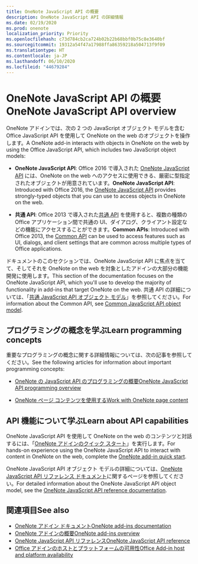 ```yaml
---
title: OneNote JavaScript API の概要
description: OneNote JavaScript API の詳細情報
ms.date: 02/19/2020
ms.prod: onenote
localization_priority: Priority
ms.openlocfilehash: c73d784cb2ca724b02b22b68bbf0b75c8e3640bf
ms.sourcegitcommit: 19312a54f47a17988ffa86359218a504713f9f09
ms.translationtype: HT
ms.contentlocale: ja-JP
ms.lasthandoff: 06/10/2020
ms.locfileid: "44679284"
---
```

# <a name="onenote-javascript-api-overview"></a><span data-ttu-id="87130-103">OneNote JavaScript API の概要</span><span class="sxs-lookup"><span data-stu-id="87130-103">OneNote JavaScript API overview</span></span>

<span data-ttu-id="87130-104">OneNote アドインでは、次の 2 つの JavaScript オブジェクト モデルを含む Office JavaScript API を使用して OneNote on the web のオブジェクトを操作します。</span><span class="sxs-lookup"><span data-stu-id="87130-104">A OneNote add-in interacts with objects in OneNote on the web by using the Office JavaScript API, which includes two JavaScript object models:</span></span>

* <span data-ttu-id="87130-105">**OneNote JavaScript API**: Office 2016 で導入された [OneNote JavaScript API](/javascript/api/onenote) には、OneNote on the web へのアクセスに使用できる、厳密に型指定されたオブジェクトが用意されています。</span><span class="sxs-lookup"><span data-stu-id="87130-105">**OneNote JavaScript API**: Introduced with Office 2016, the [OneNote JavaScript API](/javascript/api/onenote) provides strongly-typed objects that you can use to access objects in OneNote on the web.</span></span> 

* <span data-ttu-id="87130-106">**共通 API**: Office 2013 で導入された[共通 API](/javascript/api/office) を使用すると、複数の種類の Office アプリケーション間で共通の UI、ダイアログ、クライアント設定などの機能にアクセスすることができます。</span><span class="sxs-lookup"><span data-stu-id="87130-106">**Common APIs**: Introduced with Office 2013, the [Common API](/javascript/api/office) can be used to access features such as UI, dialogs, and client settings that are common across multiple types of Office applications.</span></span>

<span data-ttu-id="87130-107">ドキュメントのこのセクションでは、OneNote JavaScript API に焦点を当てて、そしてそれを OneNote on the web を対象としたアドインの大部分の機能開発に使用します。</span><span class="sxs-lookup"><span data-stu-id="87130-107">This section of the documentation focuses on the OneNote JavaScript API, which you'll use to develop the majority of functionality in add-ins that target OneNote on the web.</span></span> <span data-ttu-id="87130-108">共通 API の詳細については、「[共通 JavaScript API オブジェクト モデル](../../develop/office-javascript-api-object-model.md)」を参照してください。</span><span class="sxs-lookup"><span data-stu-id="87130-108">For information about the Common API, see [Common JavaScript API object model](../../develop/office-javascript-api-object-model.md).</span></span> 

## <a name="learn-programming-concepts"></a><span data-ttu-id="87130-109">プログラミングの概念を学ぶ</span><span class="sxs-lookup"><span data-stu-id="87130-109">Learn programming concepts</span></span>

<span data-ttu-id="87130-110">重要なプログラミングの概念に関する詳細情報については、次の記事を参照してください。</span><span class="sxs-lookup"><span data-stu-id="87130-110">See the following articles for information about important programming concepts:</span></span>

- [<span data-ttu-id="87130-111">OneNote の JavaScript API のプログラミングの概要</span><span class="sxs-lookup"><span data-stu-id="87130-111">OneNote JavaScript API programming overview</span></span>](../../onenote/onenote-add-ins-programming-overview.md)

- [<span data-ttu-id="87130-112">OneNote ページ コンテンツを使用する</span><span class="sxs-lookup"><span data-stu-id="87130-112">Work with OneNote page content</span></span>](../../onenote/onenote-add-ins-page-content.md)

## <a name="learn-about-api-capabilities"></a><span data-ttu-id="87130-113">API 機能について学ぶ</span><span class="sxs-lookup"><span data-stu-id="87130-113">Learn about API capabilities</span></span>

<span data-ttu-id="87130-114">OneNote JavaScript API を使用して OneNote on the web のコンテンツと対話するには、「[OneNote アドインのクイック スタート](../../quickstarts/onenote-quickstart.md)」を実行します。</span><span class="sxs-lookup"><span data-stu-id="87130-114">For hands-on experience using the OneNote JavaScript API to interact with content in OneNote on the web, complete the [OneNote add-in quick start](../../quickstarts/onenote-quickstart.md).</span></span> 

<span data-ttu-id="87130-115">OneNote JavaScript API オブジェクト モデルの詳細については、[OneNote JavaScript API リファレンス ドキュメント](/javascript/api/onenote)に関するページを参照してください。</span><span class="sxs-lookup"><span data-stu-id="87130-115">For detailed information about the OneNote JavaScript API object model, see the [OneNote JavaScript API reference documentation](/javascript/api/onenote).</span></span>

## <a name="see-also"></a><span data-ttu-id="87130-116">関連項目</span><span class="sxs-lookup"><span data-stu-id="87130-116">See also</span></span>

- [<span data-ttu-id="87130-117">OneNote アドイン ドキュメント</span><span class="sxs-lookup"><span data-stu-id="87130-117">OneNote add-ins documentation</span></span>](../../onenote/index.yml)
- [<span data-ttu-id="87130-118">OneNote アドインの概要</span><span class="sxs-lookup"><span data-stu-id="87130-118">OneNote add-ins overview</span></span>](../../onenote/onenote-add-ins-programming-overview.md)
- [<span data-ttu-id="87130-119">OneNote JavaScript API リファレンス</span><span class="sxs-lookup"><span data-stu-id="87130-119">OneNote JavaScript API reference</span></span>](/javascript/api/onenote)
- [<span data-ttu-id="87130-120">Office アドインのホストとプラットフォームの可用性</span><span class="sxs-lookup"><span data-stu-id="87130-120">Office Add-in host and platform availability</span></span>](../../overview/office-add-in-availability.md)

